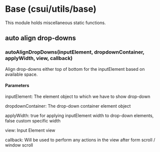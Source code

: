 # Base (csui/utils/base)

This module holds miscellaneous static functions.

## auto align drop-downs

### autoAlignDropDowns(inputElement, dropdownContainer, applyWidth, view, callback)

Align drop-downs either top of bottom for the inputElement based on available space.

#### Parameters

inputElement: The element object to which we have to show drop-down

dropdownContainer: The drop-down container element object

applyWidth: true for applying inputElement width to drop-down elements, false custom specific width

view: Input Element view

callback: Will be used to perform any actions in the view after form scroll / window scroll
